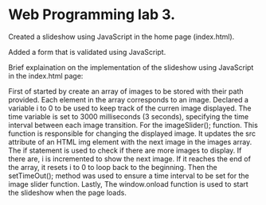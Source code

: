 # Web Programming lab 3.

Created a slideshow using JavaScript in the home page (index.html).

Added a form that is validated using JavaScript.

Brief explaination on the implementation of the slideshow using JavaScript in the index.html page:

First of started by create an array of images to be stored with their path provided. Each element in the array corresponds to an image. Declared a variable i to 0 to be used to keep track of the curren image displayed. The time variable is set to 3000 milliseconds (3 seconds), specifying the time interval between each image transition. For the imageSlider(); function. This function is responsible for changing the displayed image. It updates the src attribute of an HTML img element with the next image in the images array. The if statement is used to check if there are more images to display. If there are, i is incremented to show the next image. If it reaches the end of the array, it resets i to 0 to loop back to the beginning. Then the setTimeOut(); method was used to ensure a time interval to be set for the image slider function. Lastly, The window.onload function is used to start the slideshow when the page loads.
